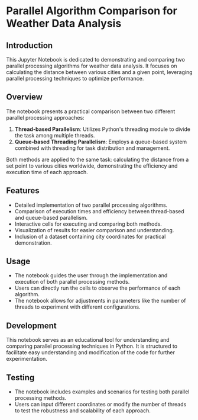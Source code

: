 # Parallel Algorithm Comparison for Weather Data Analysis

## Introduction
This Jupyter Notebook is dedicated to demonstrating and comparing two parallel processing algorithms for weather data analysis. It focuses on calculating the distance between various cities and a given point, leveraging parallel processing techniques to optimize performance.

## Overview
The notebook presents a practical comparison between two different parallel processing approaches:
1. **Thread-based Parallelism**: Utilizes Python's threading module to divide the task among multiple threads.
2. **Queue-based Threading Parallelism**: Employs a queue-based system combined with threading for task distribution and management.

Both methods are applied to the same task: calculating the distance from a set point to various cities worldwide, demonstrating the efficiency and execution time of each approach.

## Features
- Detailed implementation of two parallel processing algorithms.
- Comparison of execution times and efficiency between thread-based and queue-based parallelism.
- Interactive cells for executing and comparing both methods.
- Visualization of results for easier comparison and understanding.
- Inclusion of a dataset containing city coordinates for practical demonstration.

## Usage
- The notebook guides the user through the implementation and execution of both parallel processing methods.
- Users can directly run the cells to observe the performance of each algorithm.
- The notebook allows for adjustments in parameters like the number of threads to experiment with different configurations.

## Development
This notebook serves as an educational tool for understanding and comparing parallel processing techniques in Python. It is structured to facilitate easy understanding and modification of the code for further experimentation.

## Testing
- The notebook includes examples and scenarios for testing both parallel processing methods.
- Users can input different coordinates or modify the number of threads to test the robustness and scalability of each approach.